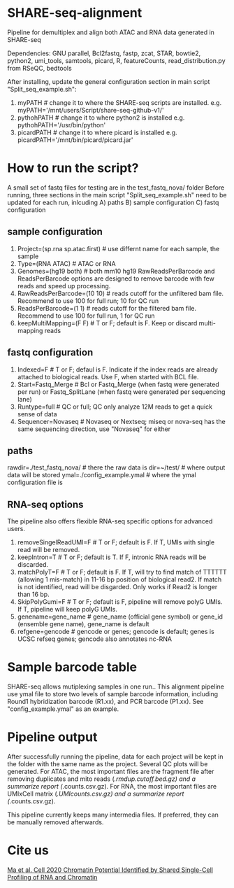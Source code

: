 # SHARE-seq-alignment
Pipeline for demultiplex and align both ATAC and RNA data generated in SHARE-seq

Dependencies: GNU parallel, Bcl2fastq, fastp, zcat, STAR, bowtie2, python2, umi_tools, samtools, picard, R, featureCounts, read_distribution.py from RSeQC, bedtools

After installing, update the general configuration section in main script "Split_seq_example.sh":
1) myPATH # change it to where the SHARE-seq scripts are installed. e.g. myPATH='/mnt/users/Script/share-seq-github-v1/'
2) pythohPATH # change it to where python2 is installed e.g. pythohPATH='/usr/bin/python' 
3) picardPATH # change it to where picard is installed e.g. picardPATH='/mnt/bin/picard/picard.jar'

# How to run the script?
A small set of fastq files for testing are in the test_fastq_nova/ folder
Before running, three sections in the main script "Split_seq_example.sh" need to be updated for each run, inlcuding 
A) paths B) sample configuration C) fastq configuration

## sample configuration
1) Project=(sp.rna sp.atac.first) # use differnt name for each sample, the sample 
2) Type=(RNA ATAC)  # ATAC or RNA
3) Genomes=(hg19 both) # both mm10 hg19
RawReadsPerBarcode and ReadsPerBarcode options are designed to remove barcode with few reads and speed up processing. 
4) RawReadsPerBarcode=(10 10) # reads cutoff for the unfiltered bam file. Recommend to use 100 for full run; 10 for QC run
5) ReadsPerBarcode=(1 1) # reads cutoff for the filtered bam file. Recommend to use 100 for full run, 1 for QC run
6) keepMultiMapping=(F F)  # T or F; default is F. Keep or discard multi-mapping reads

## fastq configuration
1) Indexed=F # T or F; defaul is F. Indicate if the index reads are already attached to biological reads. Use F, when started with BCL file.
2) Start=Fastq_Merge # Bcl or Fastq_Merge (when fastq were generated per run) or Fastq_SplitLane (when fastq were generated per sequencing lane)
3) Runtype=full # QC or full;  QC only analyze 12M reads to get a quick sense of data
4) Sequencer=Novaseq # Novaseq or Nextseq;  miseq or nova-seq has the same sequencing direction, use "Novaseq" for either

## paths
rawdir=./test_fastq_nova/ # there the raw data is
dir=~/test/ # where output data will be stored
ymal=./config_example.ymal # where the ymal configuration file is

## RNA-seq options
The pipeline also offers flexible RNA-seq specific options for advanced users. 
1) removeSingelReadUMI=F # T or F; default is F. If T, UMIs with single read will be removed.
2) keepIntron=T # T or F; default is T. If F, intronic RNA reads will be discarded.
3) matchPolyT=F # T or F; default is F. If T, will try to find match of TTTTTT (allowing 1 mis-match) in 11-16 bp position of biological read2. If match is not identified, read will be disgarded. Only works if Read2 is longer than 16 bp.
4) SkipPolyGumi=F # T or F; default is F, pipeline will remove polyG UMIs. If T, pipeline will keep polyG UMIs.
5) genename=gene_name # gene_name (official gene symbol) or gene_id (ensemble gene name), gene_name is default
6) refgene=gencode # gencode or genes; gencode is default; genes is UCSC refseq genes; gencode also annotates nc-RNA

# Sample barcode table
SHARE-seq allows mutiplexing samples in one run.. This alignment pipeline use ymal file to store two levels of sample barcode information, including Round1 hybridization barcode (R1.xx), and PCR barcode (P1.xx). See "config_example.ymal" as an example. 

# Pipeline output
After successfully running the pipeline, data for each project will be kept in the folder with the same name as the project. 
Several QC plots will be generated. 
For ATAC, the most important files are the fragment file after removing duplicates and mito reads (*.rmdup.cutoff.bed.gz) and a summarize report (*.counts.csv.gz).
For RNA, the most important files are UMIxCell matrix (*.UMIcounts.csv.gz) and a summarize report (*.counts.csv.gz).

This pipeline currently keeps many intermedia files. If preferred, they can be manually removed afterwards.

# Cite us
[Ma et al. Cell 2020 Chromatin Potential Identified by Shared Single-Cell Profiling of RNA and Chromatin](https://www.sciencedirect.com/science/article/pii/S0092867420312538)
